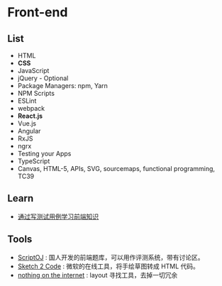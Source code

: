 # Front-end 


## List 

* HTML
* **CSS**
* JavaScript
* jQuery - Optional 
* Package Managers: npm, Yarn 
* NPM Scripts
* ESLint
* webpack
* **React.js**
* Vue.js 
* Angular 
* RxJS
* ngrx
* Testing your Apps
* TypeScript
* Canvas, HTML-5, APIs, SVG, sourcemaps, functional programming, TC39 

## Learn 

- [通过写测试用例学习前端知识](https://www.youtube.com/watch?v=9Wfk-EQnpTs)


## Tools 

* [ScriptOJ](http://scriptoj.mangojuice.top/) : 国人开发的前端题库，可以用作评测系统，带有讨论区。
* [Sketch 2 Code](https://sketch2code.azurewebsites.net/) : 微软的在线工具，将手绘草图转成 HTML 代码。
* [nothing on the internet](https://sidelinecollective.com/nothingontheinternet/) : layout 寻找工具，去掉一切冗余
